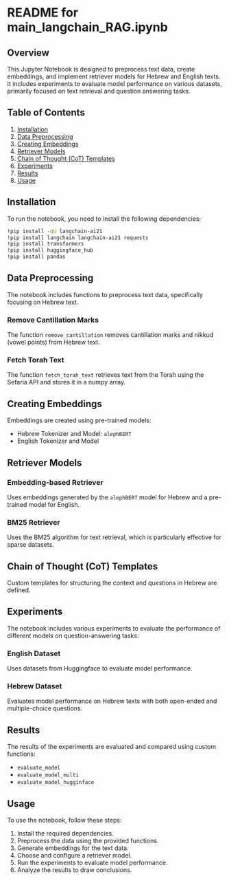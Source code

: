 
# README for main_langchain_RAG.ipynb

## Overview

This Jupyter Notebook is designed to preprocess text data, create embeddings, and implement retriever models for Hebrew and English texts. It includes experiments to evaluate model performance on various datasets, primarily focused on text retrieval and question answering tasks.

## Table of Contents

1. [Installation](#installation)
2. [Data Preprocessing](#data-preprocessing)
3. [Creating Embeddings](#creating-embeddings)
4. [Retriever Models](#retriever-models)
5. [Chain of Thought (CoT) Templates](#chain-of-thought-cot-templates)
6. [Experiments](#experiments)
7. [Results](#results)
8. [Usage](#usage)

## Installation

To run the notebook, you need to install the following dependencies:

```bash
!pip install -qU langchain-ai21
!pip install langchain langchain-ai21 requests
!pip install transformers
!pip install huggingface_hub
!pip install pandas
```

## Data Preprocessing

The notebook includes functions to preprocess text data, specifically focusing on Hebrew text.

### Remove Cantillation Marks

The function `remove_cantillation` removes cantillation marks and nikkud (vowel points) from Hebrew text.

### Fetch Torah Text

The function `fetch_torah_text` retrieves text from the Torah using the Sefaria API and stores it in a numpy array.

## Creating Embeddings

Embeddings are created using pre-trained models:

- Hebrew Tokenizer and Model: `alephBERT`
- English Tokenizer and Model

## Retriever Models

### Embedding-based Retriever

Uses embeddings generated by the `alephBERT` model for Hebrew and a pre-trained model for English.

### BM25 Retriever

Uses the BM25 algorithm for text retrieval, which is particularly effective for sparse datasets.

## Chain of Thought (CoT) Templates

Custom templates for structuring the context and questions in Hebrew are defined.

## Experiments

The notebook includes various experiments to evaluate the performance of different models on question-answering tasks:

### English Dataset

Uses datasets from Huggingface to evaluate model performance.

### Hebrew Dataset

Evaluates model performance on Hebrew texts with both open-ended and multiple-choice questions.

## Results

The results of the experiments are evaluated and compared using custom functions:

- `evaluate_model`
- `evaluate_model_multi`
- `evaluate_model_hugginface`

## Usage

To use the notebook, follow these steps:

1. Install the required dependencies.
2. Preprocess the data using the provided functions.
3. Generate embeddings for the text data.
4. Choose and configure a retriever model.
5. Run the experiments to evaluate model performance.
6. Analyze the results to draw conclusions.
